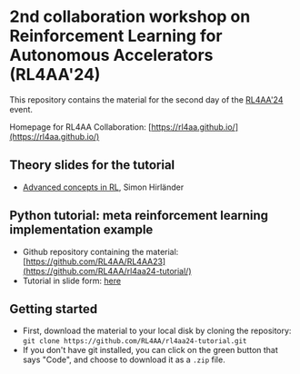 # 2nd collaboration workshop on Reinforcement Learning for Autonomous Accelerators (RL4AA'24)

This repository contains the material for the second day of the [RL4AA'24](https://indico.scc.kit.edu/event/3746/timetable/#all.detailed) event.

Homepage for RL4AA Collaboration: [https://rl4aa.github.io/](https://rl4aa.github.io/)

## Theory slides for the tutorial

- [Advanced concepts in RL](https://github.com/RL4AA/RL4AA23/blob/main/slides/Hirlaender_advanced_concepts.pdf), Simon Hirländer

## Python tutorial: meta reinforcement learning implementation example

- Github repository containing the material: [https://github.com/RL4AA/RL4AA23](https://github.com/RL4AA/rl4aa24-tutorial/)
- Tutorial in slide form: [here](https://github.com/RL4AA/rl4aa24-tutorial/blob/main/tutorial.html#/)

## Getting started

- First, download the material to your local disk by cloning the repository:
`git clone https://github.com/RL4AA/rl4aa24-tutorial.git`
- If you don't have git installed, you can click on the green button that says "Code", and choose to download it as a `.zip` file.
